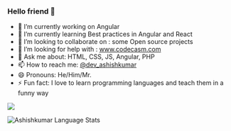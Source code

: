 ### Hello friend 👋

- 🔭 I’m currently working on Angular 
- 🌱 I’m currently learning Best practices in Angular and React
- 👯 I’m looking to collaborate on : some Open source projects
- 🤔 I’m looking for help with : www.codecasm.com
- 💬 Ask me about: HTML, CSS, JS, Angular, PHP
- 📫 How to reach me: <a href="https://twitter.com/dev_ashishkumar" target="_blank">@dev_ashishkumar</a>
- 😄 Pronouns: He/Him/Mr.
- ⚡ Fun fact: I love to learn programming languages and teach them in a funny way

<img src="https://github-readme-stats.vercel.app/api?username=codecasm&&show_icons=true&title_color=ffffff&icon_color=dcbc65&text_color=dcbc65&bg_color=151515">

![Ashishkumar Language Stats](https://github-readme-stats.anuraghazra1.vercel.app/api/top-langs/?username=codecasm&layout=compact&theme=radical)
